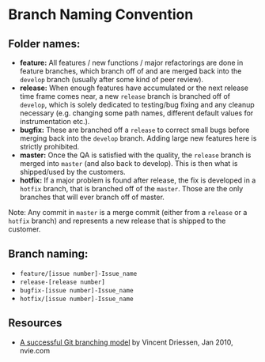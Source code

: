 # Branch Naming Convention

## Folder names:
* __feature:__ All features / new functions / major refactorings are done in feature branches, which branch off of and are merged back into the `develop` branch (usually after some kind of peer review).
* __release:__  When enough features have accumulated or the next release time frame comes near, a new `release` branch is branched off of `develop`, which is solely dedicated to testing/bug fixing and any cleanup necessary (e.g. changing some path names, different default values for instrumentation etc.).
* __bugfix:__ These are branched off a `release` to correct small bugs before merging back into the `develop` branch. Adding large new features here is strictly prohibited.
* __master:__ Once the QA is satisfied with the quality, the `release` branch is merged into `master` (and also back to develop). This is then what is shipped/used by the customers.
* __hotfix:__ If a major problem is found after release, the fix is developed in a `hotfix` branch, that is branched off of the `master`. Those are the only branches that will ever branch off of master.

Note: Any commit in `master` is a merge commit (either from a `release` or a `hotfix` branch) and represents a new release that is shipped to the customer.

## Branch naming:

* `feature/[issue number]-Issue_name`
* `release-[release number]`
* `bugfix-[issue number]-Issue_name`
* `hotfix/[issue number]-Issue_name`

## Resources

* [A successful Git branching model](https://nvie.com/posts/a-successful-git-branching-model/) by Vincent Driessen, Jan 2010, nvie.com